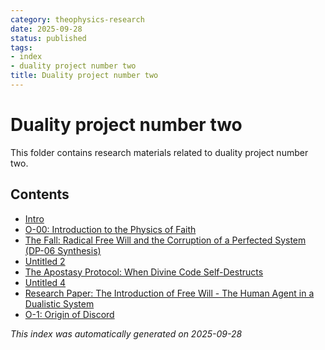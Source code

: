 ```yaml
---
category: theophysics-research
date: 2025-09-28
status: published
tags:
- index
- duality project number two
title: Duality project number two
---
```

   
# Duality project number two   
   
This folder contains research materials related to duality project number two.   
   
## Contents   
   
   
- [Intro](../Duality%20project%20number%20two/Intro.md)   
- [O-00: Introduction to the Physics of Faith](../Duality%20project%20number%20two/O-00.md)   
- [The Fall: Radical Free Will and the Corruption of a Perfected System (DP-06 Synthesis)](/not_created.md)   
- [Untitled 2](../Arguments%20against%20God/Introduction-1.md)   
- [The Apostasy Protocol: When Divine Code Self-Destructs](/not_created.md)   
- [Untitled 4](../General%20Relativity%20and%20Quantum%20dynamics%20solved/%F0%9F%93%98-A-Personal-Note%2C-David-1.md)   
- [Research Paper: The Introduction of Free Will - The Human Agent in a Dualistic System](/not_created.md)   
- [O-1: Origin of Discord](../Consciousness/A%20Unified%20Framework%20for%20Consciousness%20as%20a%20Foundational%20Dimension%20of%20Reality.md)   
   
*This index was automatically generated on 2025-09-28*